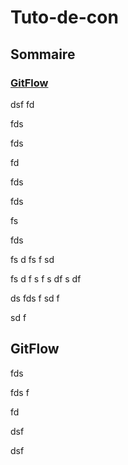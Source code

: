 # Tuto-de-con

## Sommaire
### [GitFlow](#gitflow-1)




dsf
fd

fds

fds

fd

fds

fds

fs

fds

fs
d
fs
f
sd

fs
d
f
s
f
s
df
s
df

ds
fds
f
sd
f

sd
f

## GitFlow

fds

fds
f

fd

dsf

dsf
